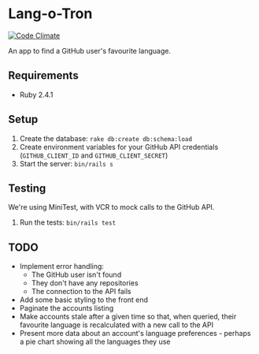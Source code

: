 # Lang-o-Tron

[![Code Climate](https://codeclimate.com/github/sstarr/langotron/badges/gpa.svg)](https://codeclimate.com/github/sstarr/langotron)

An app to find a GitHub user's favourite language.

## Requirements

- Ruby 2.4.1

## Setup

1. Create the database: `rake db:create db:schema:load`
2. Create environment variables for your GitHub API credentials (`GITHUB_CLIENT_ID` and `GITHUB_CLIENT_SECRET`)
3. Start the server: `bin/rails s`

## Testing

We're using MiniTest, with VCR to mock calls to the GitHub API.

1. Run the tests: `bin/rails test`

## TODO

- Implement error handling:
  - The GitHub user isn't found
  - They don't have any repositories
  - The connection to the API fails
- Add some basic styling to the front end
- Paginate the accounts listing
- Make accounts stale after a given time so that, when queried, their favourite language is recalculated with a new call to the API
- Present more data about an account's language preferences - perhaps a pie chart showing all the languages they use
